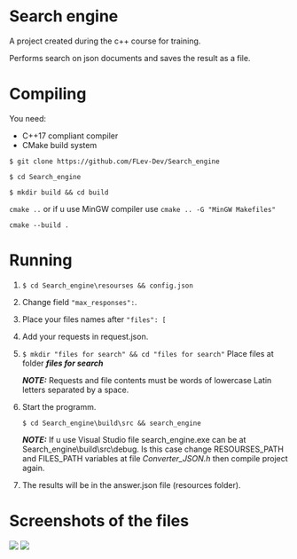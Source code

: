 # Search engine
A project created during the c++ course for training.

Performs search on json documents and saves the result as a file.

# Compiling
You need: 
* C++17 compliant compiler
* CMake build system


  
`$ git clone https://github.com/FLev-Dev/Search_engine`

`$ cd Search_engine`

`$ mkdir build && cd build`

`cmake ..` or if u use MinGW compiler use `cmake .. -G "MinGW Makefiles"`

`cmake --build .`

# Running
1. `$ cd Search_engine\resourses && config.json`
1. Change field `"max_responses":`.
2. Place your files names after `"files": [`
4. Add your requests in request.json.
5. `$ mkdir "files for search" && cd "files for search"`
   Place files at folder ***files for search***
   
    ***NOTE:*** Requests and file contents must be words of lowercase Latin letters separated by a space.

6. Start the programm. 
   
    `$ cd Search_engine\build\src && search_engine`

   ***NOTE:*** If u use Visual Studio file search_engine.exe can be at Search_engine\build\src\debug.
               Is this case change RESOURSES_PATH and FILES_PATH variables at file *Converter_JSON.h*
               then compile project again.
   
7. The results will be in the answer.json file (resources folder).



# Screenshots of the files

![](https://sun9-37.userapi.com/impg/WXS6bbU95Ll_I4IAUzwweS0oq1N69JWlGtICYw/8Xqt_rYyOUU.jpg?size=874x840&quality=96&sign=4b249976a8216052f0a75f3d8e4603a4&type=album)
![](https://sun119-2.userapi.com/impg/B7bAJuD1dccnaSyXlakzFwQw3bDITUgzNRlBKQ/M3F0XH9oykc.jpg?size=874x840&quality=96&sign=7310f20d9b8e7d2d0170c91a9b076c5b&type=album)
